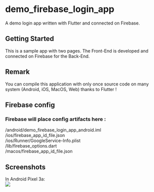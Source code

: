 # demo_firebase_login_app

A demo login app written with Flutter and connected on Firebase.

## Getting Started

This is a sample app with two pages.
The Front-End is developed and connected on Firebase for the Back-End.

## Remark
You can compile this application with only once source code on many system (Android, iOS, MacOS, Web) thanks to Flutter !  
  
## Firebase config  
### Firebase will place config artifacts here :  
/android/demo_firebase_login_app_android.iml  
/ios/firebase_app_id_file.json  
/ios/Runner/GoogleService-Info.plist  
/lib/firebase_options.dart  
/macos/firebase_app_id_file.json  
  
## Screenshots
In Android Pixel 3a:  
![](https://github.com/davipro34/demo_todolist_firebase_app/blob/main/README/Compilation_Android_demo_firebase_login_app.gif)
  
